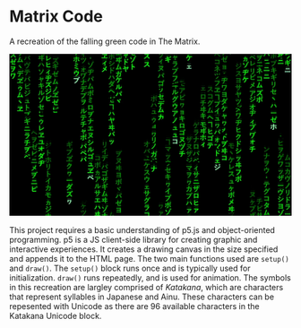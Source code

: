 # Matrix Code
A recreation of the falling green code in The Matrix.

<img src="img/matrix.png" >

This project requires a basic understanding of p5.js and object-oriented programming. p5 is a JS client-side library for creating graphic and interactive experiences. It creates a drawing canvas in the size specified and appends it to the HTML page. The two main functions used are `setup()` and `draw()`. The `setup()` block runs once and is typically used for initialization. `draw()` runs repeatedly, and is used for animation. The symbols in this recreation are largley comprised of *Katakana*, which are characters that represent syllables in Japanese and Ainu. These characters can be repesented with Unicode as there are 96 available characters in the Katakana Unicode block.
